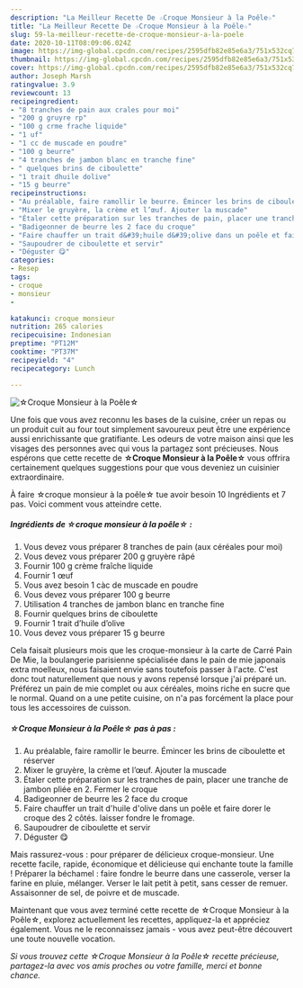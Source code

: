 ```yaml
---
description: "La Meilleur Recette De ☆Croque Monsieur à la Poêle☆"
title: "La Meilleur Recette De ☆Croque Monsieur à la Poêle☆"
slug: 59-la-meilleur-recette-de-croque-monsieur-a-la-poele
date: 2020-10-11T08:09:06.024Z
image: https://img-global.cpcdn.com/recipes/2595dfb82e85e6a3/751x532cq70/☆croque-monsieur-a-la-poele☆-photo-principale-de-la-recette.jpg
thumbnail: https://img-global.cpcdn.com/recipes/2595dfb82e85e6a3/751x532cq70/☆croque-monsieur-a-la-poele☆-photo-principale-de-la-recette.jpg
cover: https://img-global.cpcdn.com/recipes/2595dfb82e85e6a3/751x532cq70/☆croque-monsieur-a-la-poele☆-photo-principale-de-la-recette.jpg
author: Joseph Marsh
ratingvalue: 3.9
reviewcount: 13
recipeingredient:
- "8 tranches de pain aux crales pour moi"
- "200 g gruyre rp"
- "100 g crme frache liquide"
- "1 uf"
- "1 cc de muscade en poudre"
- "100 g beurre"
- "4 tranches de jambon blanc en tranche fine"
- " quelques brins de ciboulette"
- "1 trait dhuile dolive"
- "15 g beurre"
recipeinstructions:
- "Au préalable, faire ramollir le beurre. Émincer les brins de ciboulette et réserver"
- "Mixer le gruyère, la crème et l’œuf. Ajouter la muscade"
- "Étaler cette préparation sur les tranches de pain, placer une tranche de jambon pliée en 2. Fermer le croque"
- "Badigeonner de beurre les 2 face du croque"
- "Faire chauffer un trait d&#39;huile d&#39;olive dans un poêle et faire dorer le croque des 2 côtés. laisser fondre le fromage."
- "Saupoudrer de ciboulette et servir"
- "Déguster 😋"
categories:
- Resep
tags:
- croque
- monsieur
- 

katakunci: croque monsieur  
nutrition: 265 calories
recipecuisine: Indonesian
preptime: "PT12M"
cooktime: "PT37M"
recipeyield: "4"
recipecategory: Lunch

---
```



![☆Croque Monsieur à la Poêle☆](https://img-global.cpcdn.com/recipes/2595dfb82e85e6a3/751x532cq70/☆croque-monsieur-a-la-poele☆-photo-principale-de-la-recette.jpg)

Une fois que vous avez reconnu les bases de la cuisine, créer un repas ou un produit cuit au four tout simplement savoureux peut être une expérience aussi enrichissante que gratifiante. Les odeurs de votre maison ainsi que les visages des personnes avec qui vous la partagez sont précieuses. Nous espérons que cette recette de <strong> ☆Croque Monsieur à la Poêle☆ </strong> vous offrira certainement quelques suggestions pour que vous deveniez un cuisinier extraordinaire.

<!--inarticleads1-->

À faire ☆croque monsieur à la poêle☆ tue avoir besoin 10 Ingrédients et 7 pas. Voici comment vous atteindre cette.

##### Ingrédients de ☆croque monsieur à la poêle☆ :

1. Vous devez vous préparer 8 tranches de pain (aux céréales pour moi)
1. Vous devez vous préparer 200 g gruyère râpé
1. Fournir 100 g crème fraîche liquide
1. Fournir 1 œuf
1. Vous avez besoin 1 càc de muscade en poudre
1. Vous devez vous préparer 100 g beurre
1. Utilisation 4 tranches de jambon blanc en tranche fine
1. Fournir  quelques brins de ciboulette
1. Fournir 1 trait d’huile d’olive
1. Vous devez vous préparer 15 g beurre


Cela faisait plusieurs mois que les croque-monsieur à la carte de Carré Pain De Mie, la boulangerie parisienne spécialisée dans le pain de mie japonais extra moelleux, nous faisaient envie sans toutefois passer à l&#39;acte. C&#39;est donc tout naturellement que nous y avons repensé lorsque j&#39;ai préparé un. Préférez un pain de mie complet ou aux céréales, moins riche en sucre que le normal. Quand on a une petite cuisine, on n&#39;a pas forcément la place pour tous les accessoires de cuisson. 

<!--inarticleads2-->

##### ☆Croque Monsieur à la Poêle☆ pas à pas :

1. Au préalable, faire ramollir le beurre. Émincer les brins de ciboulette et réserver
1. Mixer le gruyère, la crème et l’œuf. Ajouter la muscade
1. Étaler cette préparation sur les tranches de pain, placer une tranche de jambon pliée en 2. Fermer le croque
1. Badigeonner de beurre les 2 face du croque
1. Faire chauffer un trait d&#39;huile d&#39;olive dans un poêle et faire dorer le croque des 2 côtés. laisser fondre le fromage.
1. Saupoudrer de ciboulette et servir
1. Déguster 😋


Mais rassurez-vous : pour préparer de délicieux croque-monsieur. Une recette facile, rapide, économique et délicieuse qui enchante toute la famille ! Préparer la béchamel : faire fondre le beurre dans une casserole, verser la farine en pluie, mélanger. Verser le lait petit à petit, sans cesser de remuer. Assaisonner de sel, de poivre et de muscade. 

<!--inarticleads1-->

<p>
Maintenant que vous avez terminé cette recette de ☆Croque Monsieur à la Poêle☆, explorez actuellement les recettes, appliquez-la et appréciez également. Vous ne le reconnaissez jamais - vous avez peut-être découvert une toute nouvelle vocation.
</p>

<p>
<i>Si vous trouvez cette ☆Croque Monsieur à la Poêle☆ recette précieuse, partagez-la avec vos amis proches ou votre famille, merci et bonne chance.</i>
</p>
